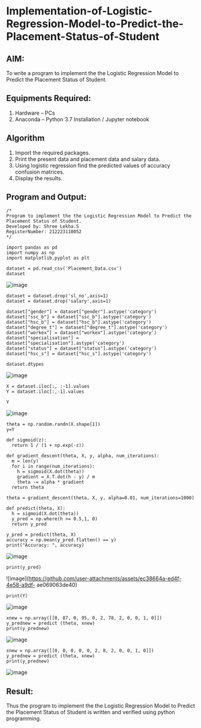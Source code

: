 # Implementation-of-Logistic-Regression-Model-to-Predict-the-Placement-Status-of-Student

## AIM:
To write a program to implement the the Logistic Regression Model to Predict the Placement Status of Student.

## Equipments Required:
1. Hardware – PCs
2. Anaconda – Python 3.7 Installation / Jupyter notebook

## Algorithm
1. Import the required packages.
2. Print the present data and placement data and salary data.
3. Using logistic regression find the predicted values of accuracy confusion matrices.
4. Display the results.

## Program and Output:
```
/*
Program to implement the the Logistic Regression Model to Predict the Placement Status of Student.
Developed by: Shree Lekha.S
RegisterNumber: 212223110052
*/
```

```
import pandas as pd
import numpy as np
import matplotlib.pyplot as plt

dataset = pd.read_csv('Placement_Data.csv')
dataset
```

![image](https://github.com/user-attachments/assets/4794de60-4dd2-4d44-8952-0bda85310b21)


```
dataset = dataset.drop('sl_no',axis=1)
dataset = dataset.drop('salary',axis=1)

dataset["gender"] = dataset["gender"].astype('category')
dataset["ssc_b"] = dataset["ssc_b"].astype('category')
dataset["hsc_b"] = dataset["hsc_b"].astype('category')
dataset["degree_t"] = dataset["degree_t"].astype('category')
dataset["workex"] = dataset["workex"].astype('category')
dataset["specialisation"] = dataset["specialisation"].astype('category')
dataset["status"] = dataset["status"].astype('category')
dataset["hsc_s"] = dataset["hsc_s"].astype('category')

dataset.dtypes

```

![image](https://github.com/user-attachments/assets/6497db18-f024-4f14-b769-79786f522830)


```
X = dataset.iloc[:, :-1].values
Y = dataset.iloc[:,-1].values

Y
```

![image](https://github.com/user-attachments/assets/349a6dd0-a37e-467c-8d88-d1554a25abf9)


```
theta = np.random.randn(X.shape[1])
y=Y

def sigmoid(z):
  return 1 / (1 + np.exp(-z))

def gradient_descent(theta, X, y, alpha, num_iterations):
  m = len(y)
  for i in range(num_iterations):
    h = sigmoid(X.dot(theta))
    gradient = X.T.dot(h - y) / m
    theta -= alpha * gradient
  return theta

theta = gradient_descent(theta, X, y, alpha=0.01, num_iterations=1000)

def predict(theta, X):
  h = sigmoid(X.dot(theta))
  y_pred = np.where(h >= 0.5,1, 0)
  return y_pred

y_pred = predict(theta, X)
accuracy = np.mean(y_pred.flatten() == y)
print("Accuracy: ", accuracy)

```

![image](https://github.com/user-attachments/assets/076bf539-0f79-4a14-8b61-f4304060ccc6)


```
print(y_pred)

```

![image](https://github.com/user-attachments/assets/ec38664a-ed4f-4e58-a9df-
ae069063de40)


```
print(Y)
```

![image](https://github.com/user-attachments/assets/b96bf4f5-fb8c-4652-9716-9240739238fd)


```
xnew = np.array([[0, 87, 0, 95, 0, 2, 78, 2, 0, 0, 1, 0]])
y_prednew = predict (theta, xnew)
print(y_prednew)
```

![image](https://github.com/user-attachments/assets/c93b7ec6-8cab-4985-9c3b-34be14997d0b)

```
xnew = np.array([[0, 0, 0, 0, 0, 2, 8, 2, 0, 0, 1, 0]])
y_prednew = predict (theta, xnew)
print(y_prednew)
```

![image](https://github.com/user-attachments/assets/2a881f31-f6db-4651-a078-078837ab34b3)



## Result:
Thus the program to implement the the Logistic Regression Model to Predict the Placement Status of Student is written and verified using python programming.
